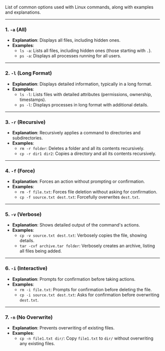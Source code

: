 List of common options used with Linux commands, along with examples and explanations.

---

### 1. **`-a` (All)**
   - **Explanation**: Displays all files, including hidden ones.
   - **Examples**:
     - `ls -a`: Lists all files, including hidden ones (those starting with `.`).
     - `ps -a`: Displays all processes running for all users.

---

### 2. **`-l` (Long Format)**
   - **Explanation**: Displays detailed information, typically in a long format.
   - **Examples**:
     - `ls -l`: Lists files with detailed attributes (permissions, ownership, timestamps).
     - `ps -l`: Displays processes in long format with additional details.

---

### 3. **`-r` (Recursive)**
   - **Explanation**: Recursively applies a command to directories and subdirectories.
   - **Examples**:
     - `rm -r folder`: Deletes a folder and all its contents recursively.
     - `cp -r dir1 dir2`: Copies a directory and all its contents recursively.

---

### 4. **`-f` (Force)**
   - **Explanation**: Forces an action without prompting or confirmation.
   - **Examples**:
     - `rm -f file.txt`: Forces file deletion without asking for confirmation.
     - `cp -f source.txt dest.txt`: Forcefully overwrites `dest.txt`.

---

### 5. **`-v` (Verbose)**
   - **Explanation**: Shows detailed output of the command's actions.
   - **Examples**:
     - `cp -v source.txt dest.txt`: Verbosely copies the file, showing details.
     - `tar -cvf archive.tar folder`: Verbosely creates an archive, listing all files being added.

---

### 6. **`-i` (Interactive)**
   - **Explanation**: Prompts for confirmation before taking actions.
   - **Examples**:
     - `rm -i file.txt`: Prompts for confirmation before deleting the file.
     - `cp -i source.txt dest.txt`: Asks for confirmation before overwriting `dest.txt`.

---

### 7. **`-n` (No Overwrite)**
   - **Explanation**: Prevents overwriting of existing files.
   - **Examples**:
     - `cp -n file1.txt dir/`: Copy `file1.txt` to `dir/` without overwriting any existing files.
